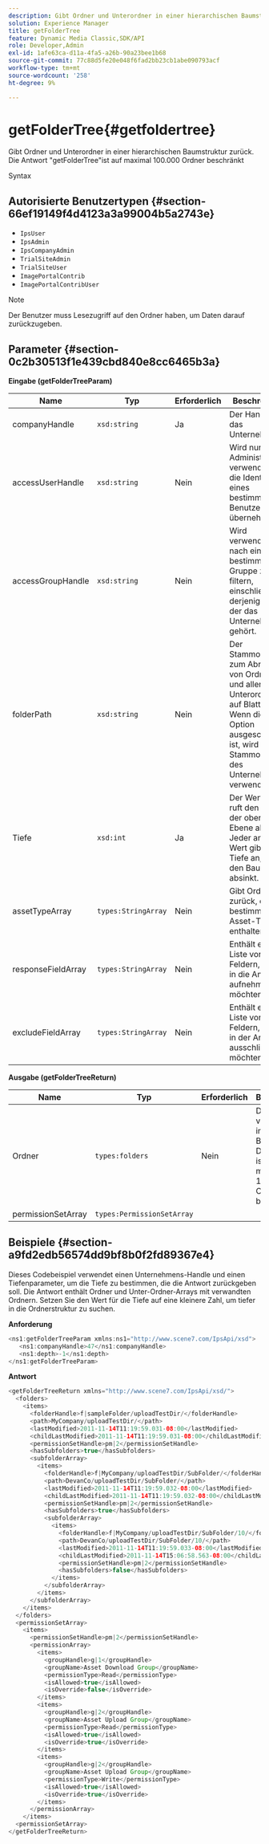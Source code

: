```yaml
---
description: Gibt Ordner und Unterordner in einer hierarchischen Baumstruktur zurück. Die Antwort "getFolderTree"ist auf maximal 100.000 Ordner beschränkt
solution: Experience Manager
title: getFolderTree
feature: Dynamic Media Classic,SDK/API
role: Developer,Admin
exl-id: 1afe63ca-d11a-4fa5-a26b-90a23bee1b68
source-git-commit: 77c88d5fe20e048f6fad2bb23cb1abe090793acf
workflow-type: tm+mt
source-wordcount: '258'
ht-degree: 9%

---
```


# getFolderTree{#getfoldertree}

Gibt Ordner und Unterordner in einer hierarchischen Baumstruktur zurück. Die Antwort &quot;getFolderTree&quot;ist auf maximal 100.000 Ordner beschränkt

Syntax

## Autorisierte Benutzertypen {#section-66ef19149f4d4123a3a99004b5a2743e}

* `IpsUser`
* `IpsAdmin`
* `IpsCompanyAdmin`
* `TrialSiteAdmin`
* `TrialSiteUser`
* `ImagePortalContrib`
* `ImagePortalContribUser`

>[!NOTE]
>
>Der Benutzer muss Lesezugriff auf den Ordner haben, um Daten darauf zurückzugeben.

## Parameter {#section-0c2b30513f1e439cbd840e8cc6465b3a}

**Eingabe (getFolderTreeParam)**

| Name | Typ | Erforderlich | Beschreibung |
|---|---|---|---|
| companyHandle | `xsd:string` | Ja | Der Handle für das Unternehmen. |
| accessUserHandle | `xsd:string` | Nein | Wird nur von Administratoren verwendet, um die Identität eines bestimmten Benutzers zu übernehmen. |
| accessGroupHandle | `xsd:string` | Nein | Wird verwendet, um nach einer bestimmten Gruppe zu filtern, einschließlich derjenigen, zu der das Unternehmen gehört. |
| folderPath | `xsd:string` | Nein | Der Stammordner zum Abrufen von Ordnern und allen Unterordnern auf Blattebene. Wenn diese Option ausgeschlossen ist, wird der Stammordner des Unternehmens verwendet. |
| Tiefe | `xsd:int` | Ja | Der Wert null ruft den Ordner der obersten Ebene ab. Jeder andere Wert gibt die Tiefe an, die in den Baum absinkt. |
| assetTypeArray | `types:StringArray` | Nein | Gibt Ordner zurück, die nur bestimmte Asset-Typen enthalten. |
| responseFieldArray | `types:StringArray` | Nein | Enthält eine Liste von Feldern, die Sie in die Antwort aufnehmen möchten. |
| excludeFieldArray | `types:StringArray` | Nein | Enthält eine Liste von Feldern, die Sie in der Antwort ausschließen möchten. |

**Ausgabe (getFolderTreeReturn)**

| Name | Typ | Erforderlich | Beschreibung |
|---|---|---|---|
| Ordner | `types:folders` | Nein | Die Hierarchie von Ordnern in einer Baumstruktur. Die Antwort ist auf maximal 100.000 Ordner beschränkt. |
| permissionSetArray | `types:PermissionSetArray` |  |  |

## Beispiele {#section-a9fd2edb56574dd9bf8b0f2fd89367e4}

Dieses Codebeispiel verwendet einen Unternehmens-Handle und einen Tiefenparameter, um die Tiefe zu bestimmen, die die Antwort zurückgeben soll. Die Antwort enthält Ordner und Unter-Ordner-Arrays mit verwandten Ordnern. Setzen Sie den Wert für die Tiefe auf eine kleinere Zahl, um tiefer in die Ordnerstruktur zu suchen.

**Anforderung**

```java
<ns1:getFolderTreeParam xmlns:ns1="http://www.scene7.com/IpsApi/xsd">
   <ns1:companyHandle>47</ns1:companyHandle>
   <ns1:depth>-1</ns1:depth>
</ns1:getFolderTreeParam>
```

**Antwort**

```java
<getFolderTreeReturn xmlns="http://www.scene7.com/IpsApi/xsd/">
  <folders>
    <items>
      <folderHandle>f|sampleFolder/uploadTestDir/</folderHandle>
      <path>MyCompany/uploadTestDir/</path>
      <lastModified>2011-11-14T11:19:59.031-08:00</lastModified>
      <childLastModified>2011-11-14T11:19:59.031-08:00</childLastModified>
      <permissionSetHandle>pm|2</permissionSetHandle>
      <hasSubfolders>true</hasSubfolders>
      <subfolderArray>
        <items>
          <folderHandle>f|MyCompany/uploadTestDir/SubFolder/</folderHandle>
          <path>DevanCo/uploadTestDir/SubFolder/</path>
          <lastModified>2011-11-14T11:19:59.032-08:00</lastModified>
          <childLastModified>2011-11-14T11:19:59.032-08:00</childLastModified>
          <permissionSetHandle>pm|2</permissionSetHandle>
          <hasSubfolders>true</hasSubfolders>
          <subfolderArray>
            <items>
              <folderHandle>f|MyCompany/uploadTestDir/SubFolder/10/</folderHandle>
              <path>DevanCo/uploadTestDir/SubFolder/10/</path>
              <lastModified>2011-11-14T11:19:59.033-08:00</lastModified>
              <childLastModified>2011-11-14T15:06:58.563-08:00</childLastModified>
              <permissionSetHandle>pm|2</permissionSetHandle>
              <hasSubfolders>false</hasSubfolders>
            </items>
          </subfolderArray>
        </items>
      </subfolderArray>
    </items>
  </folders>
  <permissionSetArray>
    <items>
      <permissionSetHandle>pm|2</permissionSetHandle>
      <permissionArray>
        <items>
          <groupHandle>g|1</groupHandle>
          <groupName>Asset Download Group</groupName>
          <permissionType>Read</permissionType>
          <isAllowed>true</isAllowed>
          <isOverride>false</isOverride>
        </items>
        <items>
          <groupHandle>g|2</groupHandle>
          <groupName>Asset Upload Group</groupName>
          <permissionType>Read</permissionType>
          <isAllowed>true</isAllowed>
          <isOverride>true</isOverride>
        </items>
        <items>
          <groupHandle>g|2</groupHandle>
          <groupName>Asset Upload Group</groupName>
          <permissionType>Write</permissionType>
          <isAllowed>true</isAllowed>
          <isOverride>true</isOverride>
        </items>
      </permissionArray>
    </items>
  <permissionSetArray>
</getFolderTreeReturn>
```

